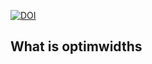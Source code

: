 [![DOI](https://zenodo.org/badge/DOI/10.5281/zenodo.7382685.svg)](https://doi.org/10.5281/zenodo.7382685)

## What is optimwidths

